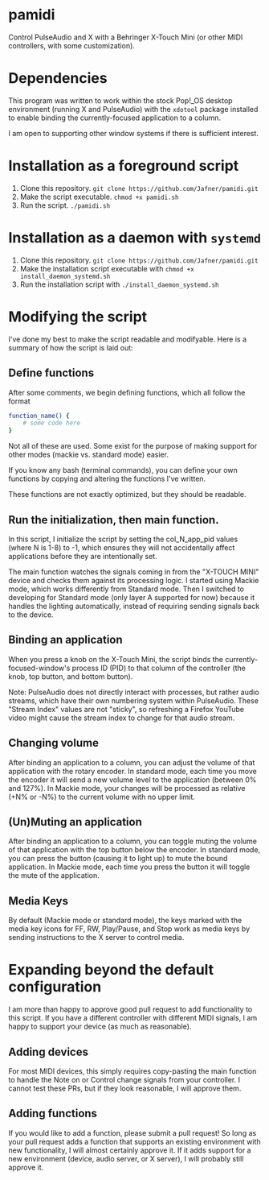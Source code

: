 # pamidi
 Control PulseAudio and X with a Behringer X-Touch Mini (or other MIDI controllers, with some customization).
 
# Dependencies
This program was written to work within the stock Pop!_OS desktop environment (running X and PulseAudio) with the `xdotool` package installed to enable binding the currently-focused application to a column.  
 
I am open to supporting other window systems if there is sufficient interest.

# Installation as a foreground script

1. Clone this repository. `git clone https://github.com/Jafner/pamidi.git`
2. Make the script executable. `chmod +x pamidi.sh`
3. Run the script. `./pamidi.sh`

# Installation as a daemon with `systemd`
1. Clone this repository. `git clone https://github.com/Jafner/pamidi.git`
2. Make the installation script executable with `chmod +x install_daemon_systemd.sh`
3. Run the installation script with `./install_daemon_systemd.sh`

# Modifying the script

I've done my best to make the script readable and modifyable. Here is a summary of how the script is laid out:  

## Define functions
After some comments, we begin defining functions, which all follow the format

```bash
function_name() {
	# some code here
}
```

Not all of these are used. Some exist for the purpose of making support for other modes (mackie vs. standard mode) easier. 

If you know any bash (terminal commands), you can define your own functions by copying and altering the functions I've written. 

These functions are not exactly optimized, but they should be readable.

## Run the initialization, then main function.
In this script, I initialize the script by setting the col_N_app_pid values (where N is 1-8) to -1, which ensures they will not accidentally affect applications before they are intentionally set.

The main function watches the signals coming in from the "X-TOUCH MINI" device and checks them against its processing logic. I started using Mackie mode, which works differently from Standard mode. Then I switched to developing for Standard mode (only layer A supported for now) because it handles the lighting automatically, instead of requiring sending signals back to the device. 

## Binding an application
When you press a knob on the X-Touch Mini, the script binds the currently-focused-window's process ID (PID) to that column of the controller (the knob, top button, and bottom button). 

Note: PulseAudio does not directly interact with processes, but rather audio streams, which have their own numbering system within PulseAudio. These "Stream Index" values are not "sticky", so refreshing a Firefox YouTube video might cause the stream index to change for that audio stream.

## Changing volume
After binding an application to a column, you can adjust the volume of that application with the rotary encoder. In standard mode, each time you move the encoder it will send a new volume level to the application (between 0% and 127%). In Mackie mode, your changes will be processed as relative (+N% or -N%) to the current volume with no upper limit.
## (Un)Muting an application
After binding an application to a column, you can toggle muting the volume of that application with the top button below the encoder. In standard mode, you can press the button (causing it to light up) to mute the bound application. In Mackie mode, each time you press the button it will toggle the mute of the application. 

## Media Keys
By default (Mackie mode or standard mode), the keys marked with the media key icons for FF, RW, Play/Pause, and Stop work as media keys by sending instructions to the X server to control media.

# Expanding beyond the default configuration
I am more than happy to approve good pull request to add functionality to this script. If you have a different controller with different MIDI signals, I am happy to support your device (as much as reasonable).

## Adding devices
For most MIDI devices, this simply requires copy-pasting the main function to handle the Note on or Control change signals from your controller. I cannot test these PRs, but if they look reasonable, I will approve them.

## Adding functions
If you would like to add a function, please submit a pull request! So long as your pull request adds a function that supports an existing environment with new functionality, I will almost certainly approve it. 
If it adds support for a new environment (device, audio server, or X server), I will probably still approve it.
